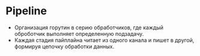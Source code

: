 # Pipeline

- Организация горутин в серию обработчиков, где каждый оброботчик выполняет определенную подзадачу.
- Каждая стадия пайплайна читает из одного канала и пишет в другой, формируя цепочку обработки данных.